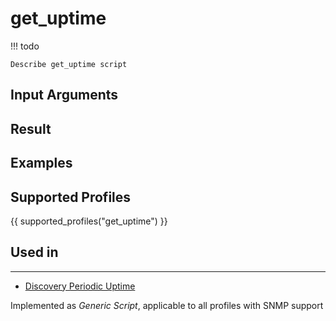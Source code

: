 

# get_uptime

<!-- prettier-ignore -->
!!! todo

    Describe get_uptime script

## Input Arguments

## Result

## Examples

## Supported Profiles

{{ supported_profiles("get_uptime") }}

## Used in
-------
* [Discovery Periodic Uptime](../discovery-reference/periodic/uptime.md)

Implemented as *Generic Script*, applicable to all profiles
with SNMP support
